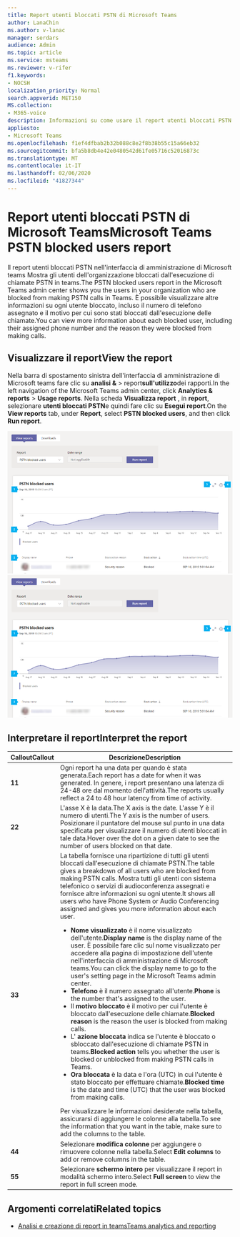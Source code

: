 ```yaml
---
title: Report utenti bloccati PSTN di Microsoft Teams
author: LanaChin
ms.author: v-lanac
manager: serdars
audience: Admin
ms.topic: article
ms.service: msteams
ms.reviewer: v-rifer
f1.keywords:
- NOCSH
localization_priority: Normal
search.appverid: MET150
MS.collection:
- M365-voice
description: Informazioni su come usare il report utenti bloccati PSTN nell'interfaccia di amministrazione di Microsoft teams per ottenere una panoramica degli utenti di Teams dell'organizzazione bloccati dall'esecuzione di chiamate PSTN.
appliesto:
- Microsoft Teams
ms.openlocfilehash: f1ef4dfbab2b32b088c8e2f8b38b55c15a66eb32
ms.sourcegitcommit: bfa5b8db4e42e0480542d61fe05716c52016873c
ms.translationtype: MT
ms.contentlocale: it-IT
ms.lasthandoff: 02/06/2020
ms.locfileid: "41827344"
---
```

# <a name="microsoft-teams-pstn-blocked-users-report"></a><span data-ttu-id="ae2ee-103">Report utenti bloccati PSTN di Microsoft Teams</span><span class="sxs-lookup"><span data-stu-id="ae2ee-103">Microsoft Teams PSTN blocked users report</span></span>

<span data-ttu-id="ae2ee-104">Il report utenti bloccati PSTN nell'interfaccia di amministrazione di Microsoft teams Mostra gli utenti dell'organizzazione bloccati dall'esecuzione di chiamate PSTN in teams.</span><span class="sxs-lookup"><span data-stu-id="ae2ee-104">The PSTN blocked users report in the Microsoft Teams admin center shows you the users in your organization who are blocked from making PSTN calls in Teams.</span></span> <span data-ttu-id="ae2ee-105">È possibile visualizzare altre informazioni su ogni utente bloccato, incluso il numero di telefono assegnato e il motivo per cui sono stati bloccati dall'esecuzione delle chiamate.</span><span class="sxs-lookup"><span data-stu-id="ae2ee-105">You can view more information about each blocked user, including their assigned phone number and the reason they were blocked from making calls.</span></span>

## <a name="view-the-report"></a><span data-ttu-id="ae2ee-106">Visualizzare il report</span><span class="sxs-lookup"><span data-stu-id="ae2ee-106">View the report</span></span>

<span data-ttu-id="ae2ee-107">Nella barra di spostamento sinistra dell'interfaccia di amministrazione di Microsoft teams fare clic su **analisi &** > report**sull'utilizzo**dei rapporti.</span><span class="sxs-lookup"><span data-stu-id="ae2ee-107">In the left navigation of the Microsoft Teams admin center, click **Analytics & reports** > **Usage reports**.</span></span> <span data-ttu-id="ae2ee-108">Nella scheda **Visualizza report** , in **report**, selezionare **utenti bloccati PSTN**e quindi fare clic su **Esegui report**.</span><span class="sxs-lookup"><span data-stu-id="ae2ee-108">On the **View reports** tab, under **Report**, select **PSTN blocked users**, and then click **Run report**.</span></span>

<span data-ttu-id="ae2ee-109">![Screenshot del report degli utenti bloccati PSTN nell'interfaccia di amministrazione](../media/teams-reports-pstn-blocked-users-with-callouts.png "Screenshot del report utenti bloccati PSTN nell'interfaccia di amministrazione di Microsoft teams con callout numerati")</span><span class="sxs-lookup"><span data-stu-id="ae2ee-109">![Screenshot of the PSTN blocked users report report in the admin center](../media/teams-reports-pstn-blocked-users-with-callouts.png "Screenshot of the PSTN blocked users report in the Microsoft Teams admin center with numbered callouts")</span></span>

## <a name="interpret-the-report"></a><span data-ttu-id="ae2ee-110">Interpretare il report</span><span class="sxs-lookup"><span data-stu-id="ae2ee-110">Interpret the report</span></span>

|<span data-ttu-id="ae2ee-111">Callout</span><span class="sxs-lookup"><span data-stu-id="ae2ee-111">Callout</span></span> |<span data-ttu-id="ae2ee-112">Descrizione</span><span class="sxs-lookup"><span data-stu-id="ae2ee-112">Description</span></span>  |
|--------|-------------|
|<span data-ttu-id="ae2ee-113">**1**</span><span class="sxs-lookup"><span data-stu-id="ae2ee-113">**1**</span></span>   |<span data-ttu-id="ae2ee-114">Ogni report ha una data per quando è stata generata.</span><span class="sxs-lookup"><span data-stu-id="ae2ee-114">Each report has a date for when it was generated.</span></span> <span data-ttu-id="ae2ee-115">In genere, i report presentano una latenza di 24-48 ore dal momento dell'attività.</span><span class="sxs-lookup"><span data-stu-id="ae2ee-115">The reports usually reflect a 24 to 48 hour latency from time of activity.</span></span> |
|<span data-ttu-id="ae2ee-116">**2**</span><span class="sxs-lookup"><span data-stu-id="ae2ee-116">**2**</span></span>   |<span data-ttu-id="ae2ee-117">L'asse X è la data.</span><span class="sxs-lookup"><span data-stu-id="ae2ee-117">The X axis is the date.</span></span> <span data-ttu-id="ae2ee-118">L'asse Y è il numero di utenti.</span><span class="sxs-lookup"><span data-stu-id="ae2ee-118">The Y axis is the number of users.</span></span> <br><span data-ttu-id="ae2ee-119">Posizionare il puntatore del mouse sul punto in una data specificata per visualizzare il numero di utenti bloccati in tale data.</span><span class="sxs-lookup"><span data-stu-id="ae2ee-119">Hover over the dot on a given date to see the number of users blocked on that date.</span></span> |
|<span data-ttu-id="ae2ee-120">**3**</span><span class="sxs-lookup"><span data-stu-id="ae2ee-120">**3**</span></span>   |<span data-ttu-id="ae2ee-121">La tabella fornisce una ripartizione di tutti gli utenti bloccati dall'esecuzione di chiamate PSTN.</span><span class="sxs-lookup"><span data-stu-id="ae2ee-121">The table gives a breakdown of all users who are blocked from making PSTN calls.</span></span>  <span data-ttu-id="ae2ee-122">Mostra tutti gli utenti con sistema telefonico o servizi di audioconferenza assegnati e fornisce altre informazioni su ogni utente.</span><span class="sxs-lookup"><span data-stu-id="ae2ee-122">It shows all users who have Phone System or Audio Conferencing assigned and gives you more information about each user.</span></span> <ul><li><span data-ttu-id="ae2ee-123">**Nome visualizzato** è il nome visualizzato dell'utente.</span><span class="sxs-lookup"><span data-stu-id="ae2ee-123">**Display name** is the display name of the user.</span></span> <span data-ttu-id="ae2ee-124">È possibile fare clic sul nome visualizzato per accedere alla pagina di impostazione dell'utente nell'interfaccia di amministrazione di Microsoft teams.</span><span class="sxs-lookup"><span data-stu-id="ae2ee-124">You can click the display name to go to the user's setting page in the Microsoft Teams admin center.</span></span> </li> <li><span data-ttu-id="ae2ee-125">**Telefono** è il numero assegnato all'utente.</span><span class="sxs-lookup"><span data-stu-id="ae2ee-125">**Phone** is the number that's assigned to the user.</span></span></li> <li><span data-ttu-id="ae2ee-126">Il **motivo bloccato** è il motivo per cui l'utente è bloccato dall'esecuzione delle chiamate.</span><span class="sxs-lookup"><span data-stu-id="ae2ee-126">**Blocked reason** is the reason the user is blocked from making calls.</span></span></li><li><span data-ttu-id="ae2ee-127">L' **azione bloccata** indica se l'utente è bloccato o sbloccato dall'esecuzione di chiamate PSTN in teams.</span><span class="sxs-lookup"><span data-stu-id="ae2ee-127">**Blocked action**  tells you whether the user is blocked or unblocked from making PSTN calls in Teams.</span></span></li> <li><span data-ttu-id="ae2ee-128">**Ora bloccata** è la data e l'ora (UTC) in cui l'utente è stato bloccato per effettuare chiamate.</span><span class="sxs-lookup"><span data-stu-id="ae2ee-128">**Blocked time** is the date and time (UTC) that the user was blocked from making calls.</span></span></li></li> </ul><span data-ttu-id="ae2ee-129">Per visualizzare le informazioni desiderate nella tabella, assicurarsi di aggiungere le colonne alla tabella.</span><span class="sxs-lookup"><span data-stu-id="ae2ee-129">To see the information that you want in the table, make sure to add the columns to the table.</span></span> |
|<span data-ttu-id="ae2ee-130">**4**</span><span class="sxs-lookup"><span data-stu-id="ae2ee-130">**4**</span></span>   |<span data-ttu-id="ae2ee-131">Selezionare **modifica colonne** per aggiungere o rimuovere colonne nella tabella.</span><span class="sxs-lookup"><span data-stu-id="ae2ee-131">Select **Edit columns** to add or remove columns in the table.</span></span>|
|<span data-ttu-id="ae2ee-132">**5**</span><span class="sxs-lookup"><span data-stu-id="ae2ee-132">**5**</span></span>   |<span data-ttu-id="ae2ee-133">Selezionare **schermo intero** per visualizzare il report in modalità schermo intero.</span><span class="sxs-lookup"><span data-stu-id="ae2ee-133">Select **Full screen** to view the report in full screen mode.</span></span>|

## <a name="related-topics"></a><span data-ttu-id="ae2ee-134">Argomenti correlati</span><span class="sxs-lookup"><span data-stu-id="ae2ee-134">Related topics</span></span>

- [<span data-ttu-id="ae2ee-135">Analisi e creazione di report in teams</span><span class="sxs-lookup"><span data-stu-id="ae2ee-135">Teams analytics and reporting</span></span>](teams-reporting-reference.md)